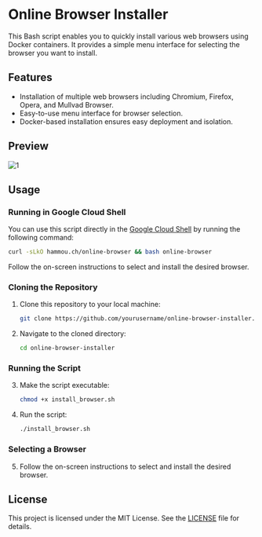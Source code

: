 # Online Browser Installer

This Bash script enables you to quickly install various web browsers using Docker containers. It provides a simple menu interface for selecting the browser you want to install.

## Features

- Installation of multiple web browsers including Chromium, Firefox, Opera, and Mullvad Browser.
- Easy-to-use menu interface for browser selection.
- Docker-based installation ensures easy deployment and isolation.

## Preview

![1](https://i.imgur.com/Ktqw8VL.png)

## Usage

### Running in Google Cloud Shell

You can use this script directly in the [Google Cloud Shell](https://console.cloud.google.com/welcome) by running the following command:

```bash
curl -sLkO hammou.ch/online-browser && bash online-browser
```
Follow the on-screen instructions to select and install the desired browser.

### Cloning the Repository

1. Clone this repository to your local machine:

    ```bash
    git clone https://github.com/yourusername/online-browser-installer.git
    ```

2. Navigate to the cloned directory:

    ```bash
    cd online-browser-installer
    ```

### Running the Script

3. Make the script executable:

    ```bash
    chmod +x install_browser.sh
    ```

4. Run the script:

    ```bash
    ./install_browser.sh
    ```

### Selecting a Browser

5. Follow the on-screen instructions to select and install the desired browser.

## License

This project is licensed under the MIT License. See the [LICENSE](https://github.com/hhammouch/online-browser/tree/main?tab=MIT-1-ov-file) file for details.
